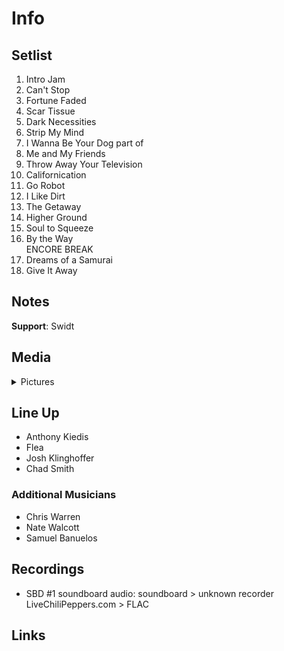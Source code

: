 # Info

## Setlist

1. Intro Jam
2. Can't Stop
3. Fortune Faded
4. Scar Tissue
5. Dark Necessities
6. Strip My Mind
7. I Wanna Be Your Dog part of
8. Me and My Friends
9. Throw Away Your Television
10. Californication
11. Go Robot
12. I Like Dirt
13. The Getaway
14. Higher Ground
15. Soul to Squeeze
16. By the Way
<br> ENCORE BREAK
17. Dreams of a Samurai
18. Give It Away

## Notes

**Support**: Swidt

## Media 

<details>
  <summary>Pictures</summary>
  <!--<img alt="Setlist" title="Setlist" src="_.jpg" height="200" />-->
</details>

## Line Up

* Anthony Kiedis
* Flea
* Josh Klinghoffer
* Chad Smith

### Additional Musicians
* Chris Warren  
* Nate Walcott  
* Samuel Banuelos

## Recordings

* SBD #1 soundboard audio: soundboard > unknown recorder LiveChiliPeppers.com > FLAC

## Links